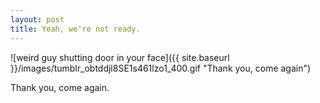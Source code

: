 ```yaml
---
layout: post
title: Yeah, we're not ready. 
---
```

![weird guy shutting door in your face]({{ site.baseurl }}/images/tumblr_obtddjl8SE1s461lzo1_400.gif "Thank you, come again")

Thank you, come again.
